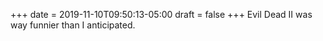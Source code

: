 +++
date = 2019-11-10T09:50:13-05:00
draft = false
+++
Evil Dead II was way funnier than I anticipated.